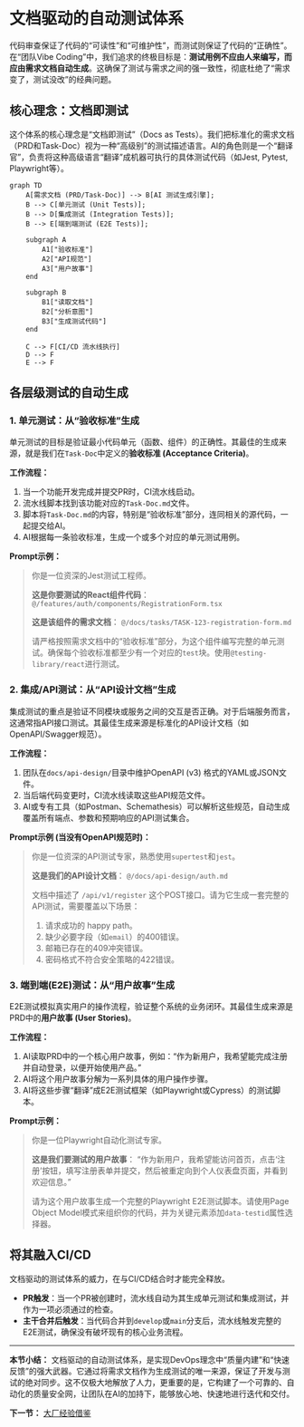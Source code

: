 # 文档驱动的自动测试体系

代码审查保证了代码的“可读性”和“可维护性”，而测试则保证了代码的“正确性”。在“团队Vibe Coding”中，我们追求的终极目标是：**测试用例不应由人来编写，而应由需求文档自动生成**。这确保了测试与需求之间的强一致性，彻底杜绝了“需求变了，测试没改”的经典问题。

## 核心理念：文档即测试

这个体系的核心理念是“文档即测试”（Docs as Tests）。我们把标准化的需求文档（PRD和Task-Doc）视为一种“高级别”的测试描述语言。AI的角色则是一个“翻译官”，负责将这种高级语言“翻译”成机器可执行的具体测试代码（如Jest, Pytest, Playwright等）。

```mermaid
graph TD
    A[需求文档 (PRD/Task-Doc)] --> B[AI 测试生成引擎];
    B --> C[单元测试 (Unit Tests)];
    B --> D[集成测试 (Integration Tests)];
    B --> E[端到端测试 (E2E Tests)];

    subgraph A
        A1["验收标准"]
        A2["API规范"]
        A3["用户故事"]
    end

    subgraph B
        B1["读取文档"]
        B2["分析意图"]
        B3["生成测试代码"]
    end

    C --> F[CI/CD 流水线执行]
    D --> F
    E --> F
```

## 各层级测试的自动生成

### 1. 单元测试：从“验收标准”生成

单元测试的目标是验证最小代码单元（函数、组件）的正确性。其最佳的生成来源，就是我们在`Task-Doc`中定义的**验收标准 (Acceptance Criteria)**。

**工作流程：**
1.  当一个功能开发完成并提交PR时，CI流水线启动。
2.  流水线脚本找到该功能对应的`Task-Doc.md`文件。
3.  脚本将`Task-Doc.md`的内容，特别是“验收标准”部分，连同相关的源代码，一起提交给AI。
4.  AI根据每一条验收标准，生成一个或多个对应的单元测试用例。

**Prompt示例：**
> 你是一位资深的Jest测试工程师。
>
> **这是你要测试的React组件代码**：
> `@/features/auth/components/RegistrationForm.tsx`
>
> **这是该组件的需求文档**：
> `@/docs/tasks/TASK-123-registration-form.md`
>
> 请严格按照需求文档中的“验收标准”部分，为这个组件编写完整的单元测试。确保每个验收标准都至少有一个对应的`test`块。使用`@testing-library/react`进行测试。

### 2. 集成/API测试：从“API设计文档”生成

集成测试的重点是验证不同模块或服务之间的交互是否正确。对于后端服务而言，这通常指API接口测试。其最佳生成来源是标准化的API设计文档（如OpenAPI/Swagger规范）。

**工作流程：**
1.  团队在`docs/api-design/`目录中维护OpenAPI (v3) 格式的YAML或JSON文件。
2.  当后端代码变更时，CI流水线读取这些API规范文件。
3.  AI或专有工具（如Postman、Schemathesis）可以解析这些规范，自动生成覆盖所有端点、参数和预期响应的API测试集合。

**Prompt示例 (当没有OpenAPI规范时)：**
> 你是一位资深的API测试专家，熟悉使用`supertest`和`jest`。
>
> **这是我们的API设计文档**：
> `@/docs/api-design/auth.md`
>
> 文档中描述了 `/api/v1/register` 这个POST接口。请为它生成一套完整的API测试，需要覆盖以下场景：
> 1.  请求成功的 happy path。
> 2.  缺少必要字段（如`email`）的400错误。
> 3.  邮箱已存在的409冲突错误。
> 4.  密码格式不符合安全策略的422错误。

### 3. 端到端(E2E)测试：从“用户故事”生成

E2E测试模拟真实用户的操作流程，验证整个系统的业务闭环。其最佳生成来源是PRD中的**用户故事 (User Stories)**。

**工作流程：**
1.  AI读取PRD中的一个核心用户故事，例如：“作为新用户，我希望能完成注册并自动登录，以便开始使用产品。”
2.  AI将这个用户故事分解为一系列具体的用户操作步骤。
3.  AI将这些步骤“翻译”成E2E测试框架（如Playwright或Cypress）的测试脚本。

**Prompt示例：**
> 你是一位Playwright自动化测试专家。
>
> **这是我们要测试的用户故事**：
> “作为新用户，我希望能访问首页，点击‘注册’按钮，填写注册表单并提交，然后被重定向到个人仪表盘页面，并看到欢迎信息。”
>
> 请为这个用户故事生成一个完整的Playwright E2E测试脚本。请使用Page Object Model模式来组织你的代码，并为关键元素添加`data-testid`属性选择器。

## 将其融入CI/CD

文档驱动的测试体系的威力，在与CI/CD结合时才能完全释放。
- **PR触发**：当一个PR被创建时，流水线自动为其生成单元测试和集成测试，并作为一项必须通过的检查。
- **主干合并后触发**：当代码合并到`develop`或`main`分支后，流水线触发完整的E2E测试，确保没有破坏现有的核心业务流程。

---

**本节小结：** 文档驱动的自动测试体系，是实现DevOps理念中“质量内建”和“快速反馈”的强大武器。它通过将需求文档作为生成测试的唯一来源，保证了开发与测试的绝对同步。这不仅极大地解放了人力，更重要的是，它构建了一个可靠的、自动化的质量安全网，让团队在AI的加持下，能够放心地、快速地进行迭代和交付。

**下一节：** [大厂经验借鉴](best-practices.md)